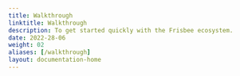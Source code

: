 ```yaml
---
title: Walkthrough
linktitle: Walkthrough
description: To get started quickly with the Frisbee ecosystem.
date: 2022-28-06
weight: 02
aliases: [/walkthrough]
layout: documentation-home
---
```


